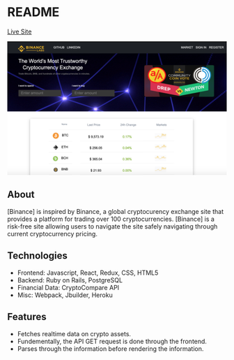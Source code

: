 # README

[Live Site](http://coinbase-appacademy.herokuapp.com/)

![home](https://github.com/vincengai/Binance-Market/blob/master/app/assets/images/homepage.png)

## About

[Binance] is inspired by Binance, a global cryptocurency exchange site that provides a platform for trading over 100 cryptocurrencies. [Binance] is a risk-free site allowing users to navigate the site safely navigating through current cryptocurrency pricing. 



## Technologies 
* Frontend: Javascript, React, Redux, CSS, HTML5
* Backend: Ruby on Rails, PostgreSQL
* Financial Data: CryptoCompare API
* Misc: Webpack, Jbuilder, Heroku


## Features 
* Fetches realtime data on crypto assets. 
* Fundementally, the API GET request is done through the frontend.
* Parses through the information before rendering the information. 


